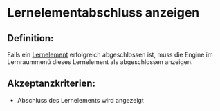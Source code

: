 # Lernelementabschluss anzeigen


## Definition:

Falls ein [Lernelement](Lernelement-GE.md) erfolgreich abgeschlossen ist,
muss die Engine im Lernraummenü dieses Lernelement als abgeschlossen anzeigen.

## Akzeptanzkriterien:

- Abschluss des Lernelements wird angezeigt